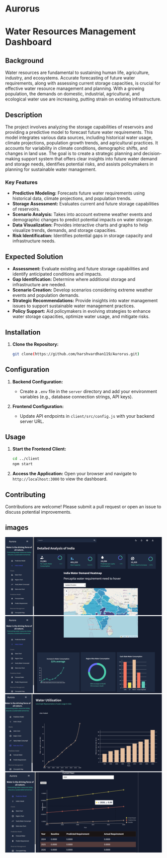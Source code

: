# Aurorus


# Water Resources Management Dashboard

## Background

Water resources are fundamental to sustaining human life, agriculture, industry, and ecosystems. Accurate forecasting of future water requirements, along with assessing current storage capacities, is crucial for effective water resource management and planning. With a growing population, the demands on domestic, industrial, agricultural, and ecological water use are increasing, putting strain on existing infrastructure.

## Description

The project involves analyzing the storage capabilities of reservoirs and providing a predictive model to forecast future water requirements. This model integrates various data sources, including historical water usage, climate projections, population growth trends, and agricultural practices. It accounts for variability in climate conditions, demographic shifts, and changes in land use. The goal is to create a strategic planning and decision-making support system that offers clear insights into future water demand and storage needs, identifies potential risks, and assists policymakers in planning for sustainable water management.

### Key Features

- **Predictive Modeling:** Forecasts future water requirements using historical data, climate projections, and population trends.
- **Storage Assessment:** Evaluates current and future storage capabilities of reservoirs.
- **Scenario Analysis:** Takes into account extreme weather events and demographic changes to predict potential impacts on water storage.
- **Data Visualization:** Provides interactive charts and graphs to help visualize trends, demands, and storage capacities.
- **Risk Identification:** Identifies potential gaps in storage capacity and infrastructure needs.

## Expected Solution

- **Assessment:** Evaluate existing and future storage capabilities and identify anticipated conditions and impacts.
- **Gap Identification:** Determine where additional storage and infrastructure are needed.
- **Scenario Creation:** Develop scenarios considering extreme weather events and population demands.
- **Strategic Recommendations:** Provide insights into water management issues to support sustainable water management practices.
- **Policy Support:** Aid policymakers in evolving strategies to enhance water storage capacities, optimize water usage, and mitigate risks.

## Installation

1. **Clone the Repository:**
    ```bash
    git clone(https://github.com/harshvardhan119/Aurorus.git)
    ```



## Configuration

1. **Backend Configuration:**
    - Create a `.env` file in the `server` directory and add your environment variables (e.g., database connection strings, API keys).

2. **Frontend Configuration:**
    - Update API endpoints in `client/src/config.js` with your backend server URL.

## Usage


1. **Start the Frontend Client:**
    ```bash
    cd ../client
    npm start
    ```
2. **Access the Application:**
    Open your browser and navigate to `http://localhost:3000` to view the dashboard.

## Contributing

Contributions are welcome! Please submit a pull request or open an issue to discuss potential improvements.
## images

![alt text](image.png)
![alt text](image-1.png)
![alt text](image-2.png)
![alt text](image-3.png)